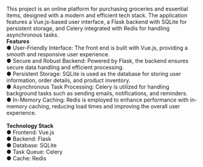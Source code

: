 This project is an online platform for purchasing groceries and essential items, designed with a modern and efficient tech stack. The application features a Vue.js-based user interface, a Flask backend with SQLite for persistent storage, and Celery integrated with Redis for handling asynchronous tasks.
<br />
**Features** <br />
● User-Friendly Interface: The front end is built with Vue.js, providing a smooth and responsive user experience.<br />
● Secure and Robust Backend: Powered by Flask, the backend ensures secure data handling and efficient processing.<br />
● Persistent Storage: SQLite is used as the database for storing user information, order details, and product inventory.<br />
● Asynchronous Task Processing: Celery is utilized for handling background tasks such as sending emails, notifications, and reminders.<br />
● In-Memory Caching: Redis is employed to enhance performance with in-memory caching, reducing load times and improving the overall user experience.<br />
<br />
**Technology Stack**<br />
● Frontend: Vue.js<br />
● Backend: Flask<br />
● Database: SQLite<br />
● Task Queue: Celery<br />
● Cache: Redis<br />
